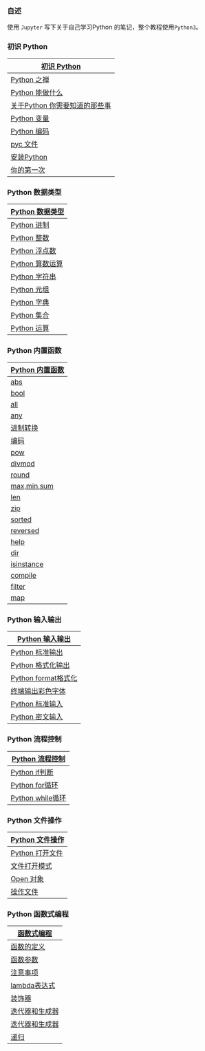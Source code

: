 ### 自述
使用 `Jupyter` 写下关于自己学习Python 的笔记，整个教程使用`Python3`。

<div class="github-widget" data-repo="LiangXianSen/python_notebook"></div>

### 初识 Python

| [初识 Python](http://nbviewer.jupyter.org/github/LiangXianSen/python_notebook/blob/master/%E5%88%9D%E8%AF%86%20Python.ipynb#初识-Python) |
| ---------------------------------------- |
| [Python 之禅](http://nbviewer.jupyter.org/github/LiangXianSen/python_notebook/blob/master/%E5%88%9D%E8%AF%86%20Python.ipynb#Python之禅) |
| [Python 能做什么](http://nbviewer.jupyter.org/github/LiangXianSen/python_notebook/blob/master/%E5%88%9D%E8%AF%86%20Python.ipynb#Python-能做什么) |
| [关于Python 你需要知道的那些事](http://nbviewer.jupyter.org/github/LiangXianSen/python_notebook/blob/master/%E5%88%9D%E8%AF%86%20Python.ipynb#语法要求) |
| [Python 变量](http://nbviewer.jupyter.org/github/LiangXianSen/python_notebook/blob/master/%E5%88%9D%E8%AF%86%20Python.ipynb#变量) |
| [Python 编码](http://nbviewer.jupyter.org/github/LiangXianSen/python_notebook/blob/master/%E5%88%9D%E8%AF%86%20Python.ipynb#编码) |
| [pyc 文件](http://nbviewer.jupyter.org/github/LiangXianSen/python_notebook/blob/master/%E5%88%9D%E8%AF%86%20Python.ipynb#pyc文件) |
| [安装Python](http://nbviewer.jupyter.org/github/LiangXianSen/python_notebook/blob/master/%E5%88%9D%E8%AF%86%20Python.ipynb#安装Python) |
| [你的第一次](http://nbviewer.jupyter.org/github/LiangXianSen/python_notebook/blob/master/%E5%88%9D%E8%AF%86%20Python.ipynb#开始Python) |



### Python 数据类型

| [Python 数据类型](http://nbviewer.jupyter.org/github/LiangXianSen/python_notebook/blob/master/Python%20%E6%95%B0%E6%8D%AE%E7%B1%BB%E5%9E%8B.ipynb#Python-%E6%95%B0%E6%8D%AE%E7%B1%BB%E5%9E%8B) |
| ---------------------------------------- |
| [Python 进制](http://nbviewer.jupyter.org/github/LiangXianSen/python_notebook/blob/master/Python%20%E6%95%B0%E6%8D%AE%E7%B1%BB%E5%9E%8B.ipynb#进制) |
| [Python 整数](http://nbviewer.jupyter.org/github/LiangXianSen/python_notebook/blob/master/Python%20%E6%95%B0%E6%8D%AE%E7%B1%BB%E5%9E%8B.ipynb#整数) |
| [Python 浮点数](http://nbviewer.jupyter.org/github/LiangXianSen/python_notebook/blob/master/Python%20%E6%95%B0%E6%8D%AE%E7%B1%BB%E5%9E%8B.ipynb#浮点型) |
| [Python 算数运算](http://nbviewer.jupyter.org/github/LiangXianSen/python_notebook/blob/master/Python%20%E6%95%B0%E6%8D%AE%E7%B1%BB%E5%9E%8B.ipynb#算数运算) |
| [Python 字符串](http://nbviewer.jupyter.org/github/LiangXianSen/python_notebook/blob/master/Python%20%E6%95%B0%E6%8D%AE%E7%B1%BB%E5%9E%8B.ipynb#字符串) |
| [Python 元组](http://nbviewer.jupyter.org/github/LiangXianSen/python_notebook/blob/master/Python%20%E6%95%B0%E6%8D%AE%E7%B1%BB%E5%9E%8B.ipynb#元组) |
| [Python 字典](http://nbviewer.jupyter.org/github/LiangXianSen/python_notebook/blob/master/Python%20%E6%95%B0%E6%8D%AE%E7%B1%BB%E5%9E%8B.ipynb#字典) |
| [Python 集合](http://nbviewer.jupyter.org/github/LiangXianSen/python_notebook/blob/master/Python%20%E6%95%B0%E6%8D%AE%E7%B1%BB%E5%9E%8B.ipynb#集合) |
| [Python 运算](http://nbviewer.jupyter.org/github/LiangXianSen/python_notebook/blob/master/Python%20%E6%95%B0%E6%8D%AE%E7%B1%BB%E5%9E%8B.ipynb#运算) |



### Python 内置函数

| [Python 内置函数](http://nbviewer.jupyter.org/github/LiangXianSen/python_notebook/blob/master/Python%20%E5%86%85%E7%BD%AE%E5%87%BD%E6%95%B0.ipynb#Python-内置函数) |
| ---------------------------------------- |
| [abs](http://nbviewer.jupyter.org/github/LiangXianSen/python_notebook/blob/master/Python%20%E5%86%85%E7%BD%AE%E5%87%BD%E6%95%B0.ipynb#abs) |
| [bool](http://nbviewer.jupyter.org/github/LiangXianSen/python_notebook/blob/master/Python%20%E5%86%85%E7%BD%AE%E5%87%BD%E6%95%B0.ipynb#bool) |
| [all](http://nbviewer.jupyter.org/github/LiangXianSen/python_notebook/blob/master/Python%20%E5%86%85%E7%BD%AE%E5%87%BD%E6%95%B0.ipynb#all) |
| [any](http://nbviewer.jupyter.org/github/LiangXianSen/python_notebook/blob/master/Python%20%E5%86%85%E7%BD%AE%E5%87%BD%E6%95%B0.ipynb#any) |
| [进制转换](http://nbviewer.jupyter.org/github/LiangXianSen/python_notebook/blob/master/Python%20%E5%86%85%E7%BD%AE%E5%87%BD%E6%95%B0.ipynb#进制转换) |
| [编码](http://nbviewer.jupyter.org/github/LiangXianSen/python_notebook/blob/master/Python%20%E5%86%85%E7%BD%AE%E5%87%BD%E6%95%B0.ipynb#编码) |
| [pow](http://nbviewer.jupyter.org/github/LiangXianSen/python_notebook/blob/master/Python%20%E5%86%85%E7%BD%AE%E5%87%BD%E6%95%B0.ipynb#pow) |
| [divmod](http://nbviewer.jupyter.org/github/LiangXianSen/python_notebook/blob/master/Python%20%E5%86%85%E7%BD%AE%E5%87%BD%E6%95%B0.ipynb#divmod) |
| [round](http://nbviewer.jupyter.org/github/LiangXianSen/python_notebook/blob/master/Python%20%E5%86%85%E7%BD%AE%E5%87%BD%E6%95%B0.ipynb#round) |
| [max,min,sum](http://nbviewer.jupyter.org/github/LiangXianSen/python_notebook/blob/master/Python%20%E5%86%85%E7%BD%AE%E5%87%BD%E6%95%B0.ipynb#max,min,sum) |
| [len](http://nbviewer.jupyter.org/github/LiangXianSen/python_notebook/blob/master/Python%20%E5%86%85%E7%BD%AE%E5%87%BD%E6%95%B0.ipynb#len) |
| [zip](http://nbviewer.jupyter.org/github/LiangXianSen/python_notebook/blob/master/Python%20%E5%86%85%E7%BD%AE%E5%87%BD%E6%95%B0.ipynb#zip) |
| [sorted](http://nbviewer.jupyter.org/github/LiangXianSen/python_notebook/blob/master/Python%20%E5%86%85%E7%BD%AE%E5%87%BD%E6%95%B0.ipynb#sorted) |
| [reversed](http://nbviewer.jupyter.org/github/LiangXianSen/python_notebook/blob/master/Python%20%E5%86%85%E7%BD%AE%E5%87%BD%E6%95%B0.ipynb#reversed) |
| [help](http://nbviewer.jupyter.org/github/LiangXianSen/python_notebook/blob/master/Python%20%E5%86%85%E7%BD%AE%E5%87%BD%E6%95%B0.ipynb#help) |
| [dir](http://nbviewer.jupyter.org/github/LiangXianSen/python_notebook/blob/master/Python%20%E5%86%85%E7%BD%AE%E5%87%BD%E6%95%B0.ipynb#dir) |
| [isinstance](http://nbviewer.jupyter.org/github/LiangXianSen/python_notebook/blob/master/Python%20%E5%86%85%E7%BD%AE%E5%87%BD%E6%95%B0.ipynb#isinstance) |
| [compile](http://nbviewer.jupyter.org/github/LiangXianSen/python_notebook/blob/master/Python%20%E5%86%85%E7%BD%AE%E5%87%BD%E6%95%B0.ipynb#compile) |
| [filter](http://nbviewer.jupyter.org/github/LiangXianSen/python_notebook/blob/master/Python%20%E5%86%85%E7%BD%AE%E5%87%BD%E6%95%B0.ipynb#filter) |
| [map](http://nbviewer.jupyter.org/github/LiangXianSen/python_notebook/blob/master/Python%20%E5%86%85%E7%BD%AE%E5%87%BD%E6%95%B0.ipynb#map) |



### Python 输入输出

| [Python 输入输出](http://nbviewer.jupyter.org/github/LiangXianSen/python_notebook/blob/master/Python%20%E8%BE%93%E5%85%A5%E8%BE%93%E5%87%BA.ipynb#%E6%A0%87%E5%87%86%E8%BE%93%E5%87%BA) |
| ---------------------------------------- |
| [Python 标准输出](http://nbviewer.jupyter.org/github/LiangXianSen/python_notebook/blob/master/Python%20%E8%BE%93%E5%85%A5%E8%BE%93%E5%87%BA.ipynb#标准输出) |
| [Python 格式化输出](http://nbviewer.jupyter.org/github/LiangXianSen/python_notebook/blob/master/Python%20%E8%BE%93%E5%85%A5%E8%BE%93%E5%87%BA.ipynb#"%"-百分号格式化) |
| [Python format格式化](http://nbviewer.jupyter.org/github/LiangXianSen/python_notebook/blob/master/Python%20%E8%BE%93%E5%85%A5%E8%BE%93%E5%87%BA.ipynb#Format-格式化) |
| [终端输出彩色字体](http://nbviewer.jupyter.org/github/LiangXianSen/python_notebook/blob/master/Python%20%E8%BE%93%E5%85%A5%E8%BE%93%E5%87%BA.ipynb#终端输出彩色字体) |
| [Python 标准输入](http://nbviewer.jupyter.org/github/LiangXianSen/python_notebook/blob/master/Python%20%E8%BE%93%E5%85%A5%E8%BE%93%E5%87%BA.ipynb#用户输入) |
| [Python 密文输入](http://nbviewer.jupyter.org/github/LiangXianSen/python_notebook/blob/master/Python%20%E8%BE%93%E5%85%A5%E8%BE%93%E5%87%BA.ipynb#密文输入) |



### Python 流程控制

| [Python 流程控制](http://nbviewer.jupyter.org/github/LiangXianSen/python_notebook/blob/master/Python%20%E6%B5%81%E7%A8%8B%E6%8E%A7%E5%88%B6.ipynb#if-%E6%9D%A1%E4%BB%B6%E5%88%A4%E6%96%AD) |
| ---------------------------------------- |
| [Python if判断](http://nbviewer.jupyter.org/github/LiangXianSen/python_notebook/blob/master/Python%20%E6%B5%81%E7%A8%8B%E6%8E%A7%E5%88%B6.ipynb#if-条件判断) |
| [Python for循环](http://nbviewer.jupyter.org/github/LiangXianSen/python_notebook/blob/master/Python%20%E6%B5%81%E7%A8%8B%E6%8E%A7%E5%88%B6.ipynb#for-循环) |
| [Python while循环](http://nbviewer.jupyter.org/github/LiangXianSen/python_notebook/blob/master/Python%20%E6%B5%81%E7%A8%8B%E6%8E%A7%E5%88%B6.ipynb#while-循环) |



### Python 文件操作

| [Python 文件操作](http://nbviewer.jupyter.org/github/LiangXianSen/python_notebook/blob/master/Python%20%E6%96%87%E4%BB%B6%E6%93%8D%E4%BD%9C.ipynb#%E6%89%93%E5%BC%80%E6%96%87%E4%BB%B6) |
| ---------------------------------------- |
| [Python 打开文件](http://nbviewer.jupyter.org/github/LiangXianSen/python_notebook/blob/master/Python%20%E6%96%87%E4%BB%B6%E6%93%8D%E4%BD%9C.ipynb#打开文件) |
| [文件打开模式](http://nbviewer.jupyter.org/github/LiangXianSen/python_notebook/blob/master/Python%20%E6%96%87%E4%BB%B6%E6%93%8D%E4%BD%9C.ipynb#打开文件模式) |
| [Open 对象](http://nbviewer.jupyter.org/github/LiangXianSen/python_notebook/blob/master/Python%20%E6%96%87%E4%BB%B6%E6%93%8D%E4%BD%9C.ipynb#open-对象) |
| [操作文件](http://nbviewer.jupyter.org/github/LiangXianSen/python_notebook/blob/master/Python%20%E6%96%87%E4%BB%B6%E6%93%8D%E4%BD%9C.ipynb#操作文件) |



### Python 函数式编程

| [函数式编程](http://nbviewer.jupyter.org/github/LiangXianSen/python_notebook/blob/master/Python%20%E5%87%BD%E6%95%B0%E5%BC%8F%E7%BC%96%E7%A8%8B.ipynb#%E5%87%BD%E6%95%B0%E5%BC%8F%E7%BC%96%E7%A8%8B) |
| ---------------------------------------- |
| [函数的定义](http://nbviewer.jupyter.org/github/LiangXianSen/python_notebook/blob/master/Python%20%E5%87%BD%E6%95%B0%E5%BC%8F%E7%BC%96%E7%A8%8B.ipynb#%E5%87%BD%E6%95%B0%E7%9A%84%E5%AE%9A%E4%B9%89) |
| [函数参数](http://nbviewer.jupyter.org/github/LiangXianSen/python_notebook/blob/master/Python%20%E5%87%BD%E6%95%B0%E5%BC%8F%E7%BC%96%E7%A8%8B.ipynb#%E6%99%AE%E9%80%9A%E5%8F%82%E6%95%B0%E4%BC%A0%E9%80%92) |
| [注意事项](http://nbviewer.jupyter.org/github/LiangXianSen/python_notebook/blob/master/Python%20%E5%87%BD%E6%95%B0%E5%BC%8F%E7%BC%96%E7%A8%8B.ipynb#%E6%B3%A8%E6%84%8F%E4%BA%8B%E9%A1%B9) |
| [lambda表达式](http://nbviewer.jupyter.org/github/LiangXianSen/python_notebook/blob/master/Python%20%E5%87%BD%E6%95%B0%E5%BC%8F%E7%BC%96%E7%A8%8B.ipynb#lambda%E8%A1%A8%E8%BE%BE%E5%BC%8F) |
| [装饰器](http://nbviewer.jupyter.org/github/LiangXianSen/python_notebook/blob/master/Python%20%E5%87%BD%E6%95%B0%E5%BC%8F%E7%BC%96%E7%A8%8B.ipynb#%E8%A3%85%E9%A5%B0%E5%99%A8) |
| [迭代器和生成器](http://nbviewer.jupyter.org/github/LiangXianSen/python_notebook/blob/master/Python%20%E5%87%BD%E6%95%B0%E5%BC%8F%E7%BC%96%E7%A8%8B.ipynb#%E8%BF%AD%E4%BB%A3%E5%99%A8%E5%92%8C%E7%94%9F%E6%88%90%E5%99%A8) |
| [迭代器和生成器](http://nbviewer.jupyter.org/github/LiangXianSen/python_notebook/blob/master/Python%20%E5%87%BD%E6%95%B0%E5%BC%8F%E7%BC%96%E7%A8%8B.ipynb#%E8%BF%AD%E4%BB%A3%E5%99%A8%E5%92%8C%E7%94%9F%E6%88%90%E5%99%A8) |
| [递归](http://nbviewer.jupyter.org/github/LiangXianSen/python_notebook/blob/master/Python%20%E5%87%BD%E6%95%B0%E5%BC%8F%E7%BC%96%E7%A8%8B.ipynb#%E9%80%92%E5%BD%92) |


